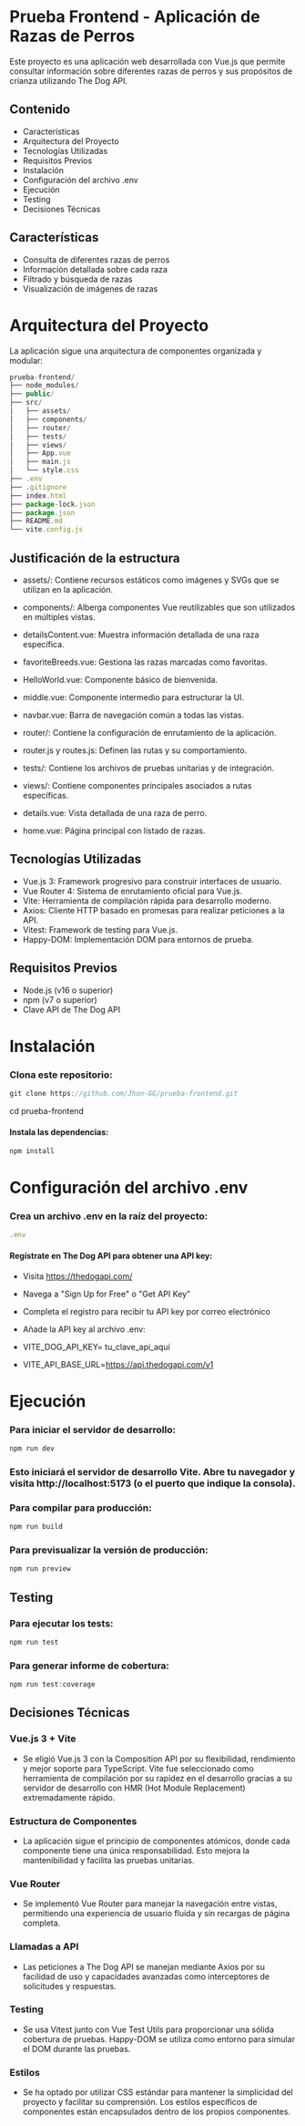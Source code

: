 # Prueba Frontend - Aplicación de Razas de Perros

Este proyecto es una aplicación web desarrollada con Vue.js que permite consultar información sobre diferentes razas de perros y sus propósitos de crianza utilizando The Dog API.

## Contenido

- Características
- Arquitectura del Proyecto
- Tecnologías Utilizadas
- Requisitos Previos
- Instalación
- Configuración del archivo .env
- Ejecución
- Testing
- Decisiones Técnicas

## Características

- Consulta de diferentes razas de perros
- Información detallada sobre cada raza
- Filtrado y búsqueda de razas
- Visualización de imágenes de razas


# Arquitectura del Proyecto

La aplicación sigue una arquitectura de componentes organizada y modular:

```js
prueba-frontend/
├── node_modules/
├── public/
├── src/
│   ├── assets/         
│   ├── components/     
│   ├── router/         
│   ├── tests/          
│   ├── views/          
│   ├── App.vue         
│   ├── main.js         
│   └── style.css      
├── .env       
├── .gitignore
├── index.html
├── package-lock.json
├── package.json
├── README.md
└── vite.config.js    
```


## Justificación de la estructura

- assets/: Contiene recursos estáticos como imágenes y SVGs que se utilizan en la aplicación.
- components/: Alberga componentes Vue reutilizables que son utilizados en múltiples vistas.
- detailsContent.vue: Muestra información detallada de una raza específica.
- favoriteBreeds.vue: Gestiona las razas marcadas como favoritas.
- HelloWorld.vue: Componente básico de bienvenida.
- middle.vue: Componente intermedio para estructurar la UI.
- navbar.vue: Barra de navegación común a todas las vistas.

- router/: Contiene la configuración de enrutamiento de la aplicación.

- router.js y routes.js: Definen las rutas y su comportamiento.


- tests/: Contiene los archivos de pruebas unitarias y de integración.
- views/: Contiene componentes principales asociados a rutas específicas.

- details.vue: Vista detallada de una raza de perro.
- home.vue: Página principal con listado de razas.


## Tecnologías Utilizadas

- Vue.js 3: Framework progresivo para construir interfaces de usuario.
- Vue Router 4: Sistema de enrutamiento oficial para Vue.js.
- Vite: Herramienta de compilación rápida para desarrollo moderno.
- Axios: Cliente HTTP basado en promesas para realizar peticiones a la API.
- Vitest: Framework de testing para Vue.js.
- Happy-DOM: Implementación DOM para entornos de prueba.

## Requisitos Previos

- Node.js (v16 o superior)
- npm (v7 o superior)
- Clave API de The Dog API

# Instalación

### Clona este repositorio:

```js
git clone https://github.com/Jhon-GG/prueba-frontend.git 
```

cd prueba-frontend

#### Instala las dependencias:
```js
npm install
```


# Configuración del archivo .env


### Crea un archivo .env en la raíz del proyecto:

```js
.env
```

#### Regístrate en The Dog API para obtener una API key:

- Visita https://thedogapi.com/
- Navega a "Sign Up for Free" o "Get API Key"
- Completa el registro para recibir tu API key por correo electrónico


- Añade la API key al archivo .env:
- VITE_DOG_API_KEY= tu_clave_api_aquí
- VITE_API_BASE_URL=https://api.thedogapi.com/v1


# Ejecución

### Para iniciar el servidor de desarrollo:

```js
npm run dev
```

### Esto iniciará el servidor de desarrollo Vite. Abre tu navegador y visita http://localhost:5173 (o el puerto que indique la consola).

### Para compilar para producción:

```js
npm run build
```

### Para previsualizar la versión de producción:

```js
npm run preview
```

## Testing
### Para ejecutar los tests:

```js
npm run test
```

### Para generar informe de cobertura:

```js
npm run test:coverage
```
## Decisiones Técnicas

### Vue.js 3 + Vite

- Se eligió Vue.js 3 con la Composition API por su flexibilidad, rendimiento y mejor soporte para TypeScript. Vite fue seleccionado como herramienta de compilación por su rapidez en el desarrollo gracias a su servidor de desarrollo con HMR (Hot Module Replacement) extremadamente rápido.

### Estructura de Componentes

- La aplicación sigue el principio de componentes atómicos, donde cada componente tiene una única responsabilidad. Esto mejora la mantenibilidad y facilita las pruebas unitarias.

### Vue Router
- Se implementó Vue Router para manejar la navegación entre vistas, permitiendo una experiencia de usuario fluida y sin recargas de página completa.

### Llamadas a API
- Las peticiones a The Dog API se manejan mediante Axios por su facilidad de uso y capacidades avanzadas como interceptores de solicitudes y respuestas.

### Testing
- Se usa Vitest junto con Vue Test Utils para proporcionar una sólida cobertura de pruebas. Happy-DOM se utiliza como entorno para simular el DOM durante las pruebas.

### Estilos
- Se ha optado por utilizar CSS estándar para mantener la simplicidad del proyecto y facilitar su comprensión. Los estilos específicos de componentes están encapsulados dentro de los propios componentes.
